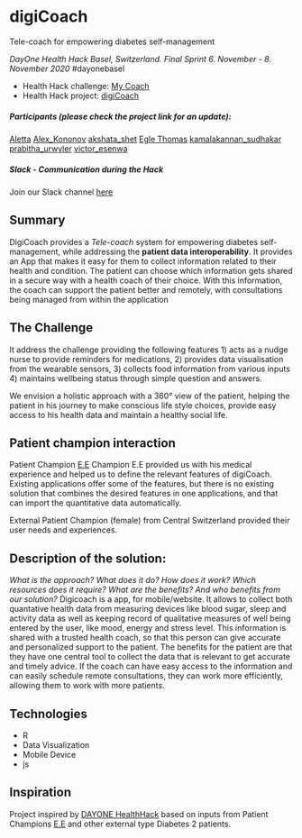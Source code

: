# digiCoach
Tele-coach for empowering diabetes self-management

*DayOne Health Hack Basel, Switzerland. Final Sprint 6. November - 8. November 2020* #dayonebasel

- Health Hack challenge: [My Coach](https://2020.healthhack.solutions/project/5)
- Health Hack project: [digiCoach](https://2020.healthhack.solutions/project/72)

##### Participants (please check the project link for an update):
[Aletta](https://2020.healthhack.solutions/user/Aletta)
[Alex_Kononov](https://2020.healthhack.solutions/user/Alex_Kononov)
[akshata_shet](https://2020.healthhack.solutions/user/akshata_shet)
[Egle Thomas](https://2020.healthhack.solutions/user/Egle_Thomas)
[kamalakannan_sudhakar](https://2020.healthhack.solutions/user/kamalakannan_sudhakar)
[prabitha_urwyler](https://2020.healthhack.solutions/user/prabitha_urwyler)
[victor_esenwa](https://2020.healthhack.solutions/user/victor_esenwa)

##### Slack - Communication during the Hack
Join our Slack channel [here](https://dayonehealthhack.slack.com/archives/C01E8QTE36F)

## Summary
DigiCoach provides a *Tele-coach* system for empowering diabetes self-management, while addressing the **patient data interoperability**. It provides an App that makes it easy for them to collect information related to their health and condition. The patient can choose which information gets shared in a secure way with a health coach of their choice. With this information, the coach can support the patient better and remotely, with consultations being managed from within the application

## The Challenge
It address the challenge providing the following features 1) acts as a nudge nurse to provide reminders for medications, 2) provides data visualisation from the wearable sensors, 3) collects food information from various inputs 4) maintains wellbeing status through simple question and answers.

We envision a holistic approach with a 360° view of the patient, helping the patient in his journey to make conscious life style choices, provide easy access to his health data and maintain a healthy social life.

## Patient champion interaction
Patient Champion [E.E](https://2020.healthhack.solutions/project/24) 
Champion E.E provided us with his medical experience and helped us to define the relevant features of digiCoach. Existing applications offer some of the features, but there is no existing solution that combines the desired features in one applications, and that can import the quantitative data automatically.

External Patient Champion (female) from Central Switzerland provided their user needs and experiences.

## Description of the solution:
*What is the approach? What does it do? How does it work? Which resources does it require? What are the benefits? And who benefits from our solution?*
Digicoach is a app, for mobile/website. It allows to collect both quantative health data from measuring devices like blood sugar, sleep and activity data as well as keeping record of qualitative measures of well being entered by the user, like mood, energy and stress level. This information is shared with a trusted health coach, so that this person can give accurate and personalized support to the patient. The benefits for the patient are that they have one central tool to collect the data that is relevant to get accurate and timely advice. If the coach can have easy access to the information and can easily schedule remote consultations, they can work more efficiently, allowing them to work with more patients.


## Technologies
* R
* Data Visualization
* Mobile Device
* js

## Inspiration
Project inspired by [DAYONE HealthHack](https://2020.healthhack.solutions/) based on inputs from Patient Champions [E.E](https://2020.healthhack.solutions/project/24) and other external type Diabetes 2 patients.  
